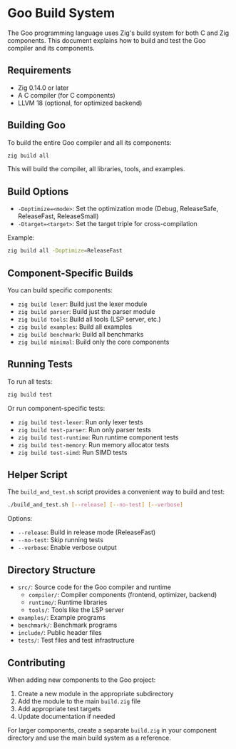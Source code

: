 # Goo Build System

The Goo programming language uses Zig's build system for both C and Zig components. This document explains how to build and test the Goo compiler and its components.

## Requirements

- Zig 0.14.0 or later
- A C compiler (for C components)
- LLVM 18 (optional, for optimized backend)

## Building Goo

To build the entire Goo compiler and all its components:

```sh
zig build all
```

This will build the compiler, all libraries, tools, and examples.

## Build Options

- `-Doptimize=<mode>`: Set the optimization mode (Debug, ReleaseSafe, ReleaseFast, ReleaseSmall)
- `-Dtarget=<target>`: Set the target triple for cross-compilation

Example:

```sh
zig build all -Doptimize=ReleaseFast
```

## Component-Specific Builds

You can build specific components:

- `zig build lexer`: Build just the lexer module
- `zig build parser`: Build just the parser module
- `zig build tools`: Build all tools (LSP server, etc.)
- `zig build examples`: Build all examples
- `zig build benchmark`: Build all benchmarks
- `zig build minimal`: Build only the core components

## Running Tests

To run all tests:

```sh
zig build test
```

Or run component-specific tests:

- `zig build test-lexer`: Run only lexer tests
- `zig build test-parser`: Run only parser tests
- `zig build test-runtime`: Run runtime component tests
- `zig build test-memory`: Run memory allocator tests
- `zig build test-simd`: Run SIMD tests

## Helper Script

The `build_and_test.sh` script provides a convenient way to build and test:

```sh
./build_and_test.sh [--release] [--no-test] [--verbose]
```

Options:
- `--release`: Build in release mode (ReleaseFast)
- `--no-test`: Skip running tests
- `--verbose`: Enable verbose output

## Directory Structure

- `src/`: Source code for the Goo compiler and runtime
  - `compiler/`: Compiler components (frontend, optimizer, backend)
  - `runtime/`: Runtime libraries
  - `tools/`: Tools like the LSP server
- `examples/`: Example programs
- `benchmark/`: Benchmark programs
- `include/`: Public header files
- `tests/`: Test files and test infrastructure

## Contributing

When adding new components to the Goo project:

1. Create a new module in the appropriate subdirectory
2. Add the module to the main `build.zig` file
3. Add appropriate test targets
4. Update documentation if needed

For larger components, create a separate `build.zig` in your component directory and use the main build system as a reference.
